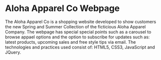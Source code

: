 # Aloha Apparel Co Webpage

The Aloha Apparel Co is a shopping website developed to show customers the new Spring and Summer Collection of the ficticious Aloha Apparel Company. The webpage has special special points such as a carousel to browse appael options and the option to subscribe for updates such as: latest products, upcoming sales and free style tips via email. The technologies and practices used consist of: HTML5, CSS3, JavaScript and JQuery.
